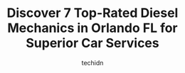---
layout: ampstory
image: https://images.unsplash.com/photo-1636325779858-2e355e25f9af?ixlib=rb-4.0.3&ixid=MnwxMjA3fDB8MHxwaG90by1wYWdlfHx8fGVufDB8fHx8&auto=format&fit=crop&w=640&h=853&q=80
author: techidn
featured: false
description: Discover the 7 best Diesel Mechanic in Orlando FL, USA and ensure your vehicle receives the highest quality of care. These trusted professionals are known for their skill, knowledge, and ded
title: Discover 7 Top-Rated Diesel Mechanics in Orlando FL for Superior Car Services
cover:
   title: Discover 7 Top-Rated Diesel Mechanics in Orlando FL for Superior Car Services
   subtitle: Rickpate
   background: https://images.unsplash.com/photo-1636325779858-2e355e25f9af?ixlib=rb-4.0.3&ixid=MnwxMjA3fDB8MHxwaG90by1wYWdlfHx8fGVufDB8fHx8&auto=format&fit=crop&w=640&h=853&q=80

pages: 
 - layout: thirds
   top: <h1>#1 Florida Detroit Diesel Allison | Orlando, FL</h1>
   bottom: "<p>I think I spoke with Nick one of the Allison technicians. I brought a TCM in and told him what issues I was having on a customer vehicle. He gave me good info on a simila</p>"
   background: https://www.knot35.com/toplist/wp-content/uploads/2023/06/best-diesel-mechanic-1-in-orlando-fl-1685831672.jpeg
   backgroundblur: true
 - layout: thirds
   top: <h1>#2 Accurate Diesel</h1>
   bottom: "<p>1512 S Division Ave, Orlando, FL 32805, United States</p>"
   background: https://www.knot35.com/toplist/wp-content/uploads/2023/06/best-diesel-mechanic-2-in-orlando-fl-1685831672.jpeg
   cta:
      link: https://www.knot35.com/toplist/discover-7-top-rated-diesel-mechanics-in-orlando-fl-for-superior-car-services/
      text: Discover 7 Top-Rated Diesel Mechanics in Orlando FL for Superior Car Services
 - layout: thirds
   top: <h1>#3 Moses Mobile Technician, LLC</h1>
   bottom: "<p>2200 N Forsyth Rd C3, Orlando, FL 32807, United States</p>"
   background: https://www.knot35.com/toplist/wp-content/uploads/2023/06/best-diesel-mechanic-3-in-orlando-fl-1685831673.jpeg
   cta:
      link: https://www.knot35.com/toplist/discover-7-top-rated-diesel-mechanics-in-orlando-fl-for-superior-car-services/
      text: Discover 7 Top-Rated Diesel Mechanics in Orlando FL for Superior Car Services
 - layout: thirds
   top: <h1>#4 SOS Diesel Mechanical Services</h1>
   bottom: "<p>9112 Boyce Ave, Orlando, FL 32824, United States</p>"
   background: https://images.unsplash.com/photo-1552083974-186346191183?ixlib=rb-4.0.3&ixid=MnwxMjA3fDB8MHxwaG90by1wYWdlfHx8fGVufDB8fHx8&auto=format&fit=crop&w=640&h=853&q=80
   cta:
      link: https://www.knot35.com/toplist/discover-7-top-rated-diesel-mechanics-in-orlando-fl-for-superior-car-services/
      text: Discover 7 Top-Rated Diesel Mechanics in Orlando FL for Superior Car Services
 - layout: thirds
   top: <h1>#5 Garage 267 Truck & Auto Repair</h1>
   bottom: "<p>4802 Distribution Ct #7, Orlando, FL 32822, United States</p>"
   background: https://images.unsplash.com/photo-1534312527009-56c7016453e6?ixlib=rb-4.0.3&ixid=MnwxMjA3fDB8MHxwaG90by1wYWdlfHx8fGVufDB8fHx8&auto=format&fit=crop&w=640&h=853&q=80
   cta:
      link: https://www.knot35.com/toplist/discover-7-top-rated-diesel-mechanics-in-orlando-fl-for-superior-car-services/
      text: Discover 7 Top-Rated Diesel Mechanics in Orlando FL for Superior Car Services
 - layout: thirds
   top: <h1>#6 Diesel Specialist of Orlando</h1>
   bottom: "<p>9400 Sidney Hayes Rd, Orlando, FL 32824, United States</p>"
   background: https://images.unsplash.com/photo-1609083590460-7b8cc0ca65f8?ixlib=rb-4.0.3&ixid=MnwxMjA3fDB8MHxwaG90by1wYWdlfHx8fGVufDB8fHx8&auto=format&fit=crop&w=640&h=853&q=80
   cta:
      link: https://www.knot35.com/toplist/discover-7-top-rated-diesel-mechanics-in-orlando-fl-for-superior-car-services/
      text: Discover 7 Top-Rated Diesel Mechanics in Orlando FL for Superior Car Services
 - layout: thirds
   top: <h1>#7 CELENAS AUTO & TRUCK REPAIR INC</h1>
   bottom: "<p>5313 E Colonial Dr, Orlando, FL 32807, United States</p>"
   background: https://images.unsplash.com/photo-1533735380053-eb8d0759b24a?ixlib=rb-4.0.3&ixid=MnwxMjA3fDB8MHxwaG90by1wYWdlfHx8fGVufDB8fHx8&auto=format&fit=crop&w=640&h=853&q=80
   cta:
      link: https://www.knot35.com/toplist/discover-7-top-rated-diesel-mechanics-in-orlando-fl-for-superior-car-services/
      text: Discover 7 Top-Rated Diesel Mechanics in Orlando FL for Superior Car Services
 - layout: thirds
   middle: Continue reading...
   background: https://images.unsplash.com/photo-1462556791646-c201b8241a94?ixlib=rb-4.0.3&ixid=MnwxMjA3fDB8MHxwaG90by1wYWdlfHx8fGVufDB8fHx8&auto=format&fit=crop&w=640&h=853&q=80
   cta:
      link: https://www.knot35.com/toplist/discover-7-top-rated-diesel-mechanics-in-orlando-fl-for-superior-car-services/
      text: Discover 7 Top-Rated Diesel Mechanics in Orlando FL for Superior Car Services
      
---